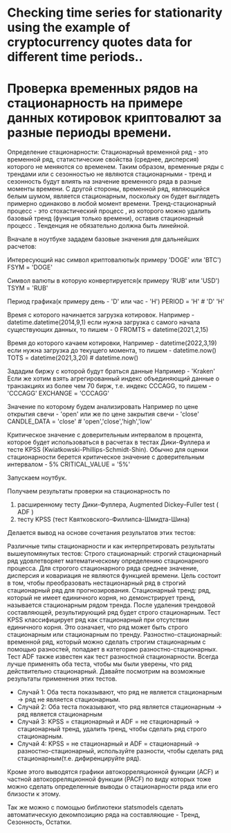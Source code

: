 # Checking time series for stationarity using the example of cryptocurrency quotes data for different time periods..
# Проверка временных рядов на стационарность на примере данных котировок криптовалют за разные периоды времени.

Определение стационарности:
Стационарный временной ряд - это временной ряд, статистические свойства (среднее, дисперсия) которого не меняются со временем. Таким образом, временные ряды с трендами или с сезонностью не являются стационарными - тренд и сезонность будут влиять на значение временного ряда в разные моменты времени. С другой стороны, временной ряд, являющийся белым шумом, является стационарным, поскольку он будет выглядеть примерно одинаково в любой момент времени.
Тренд-стационарный процесс - это стохастический процесс , из которого можно удалить базовый тренд (функция только времени), оставив стационарный процесс . Тенденция не обязательно должна быть линейной.

Вначале в ноутбуке зададем базовые значения для дальнейших расчетов:

Интересующий нас символ криптовалюты(к примеру 'DOGE' или 'BTC')
FSYM = 'DOGE'

Символ валюты в которую конвертируется(к примеру 'RUB' или 'USD')
TSYM = 'RUB'

Период графика(к примеру день - 'D' или час - 'H')
PERIOD = 'H'   # 'D'  'H'  

Время с которого начинается загрузка котировок.
Например -  datetime.datetime(2014,9,1)
если нужна загрузка с самого начала существующих данных,
то пишем - 0
FROMTS = datetime(2021,2,15)

Время до которого качаем котировки,
Например -  datetime(2022,3,19)
если нужна загрузка до текущего момента,
то пишем - datetime.now()
TOTS = datetime(2021,3,20)  #      datetime.now()     

Зададим биржу с которой будут браться данные
Например - 'Kraken'
Если же хотим взять агрегированный индекс объединяющий данные 
о транзакциях из более чем 70 бирж, т.е. индекс CCCAGG,
то пишем - 'CCCAGG'
EXCHANGE = 'CCCAGG'

Значение по которому будем анализировать 
Например по цене открытия свечи - 'open'
или же по цене закрытия свечи - 'close'
CANDLE_DATA = 'close'  # 'open','close','high','low'

Критическое значение с доверительным интервалом в процента,
которое будет использоваться в расчетах в тестах Дики-Фуллера
и тесте KPSS (Kwiatkowski-Phillips-Schmidt-Shin).
Обычно для оценки стационарности берется критическое значение 
с доверительным интервалом - 5%
CRITICAL_VALUE = '5%'

Запускаем ноутбук.

Получаем результаты проверки на стационарность по 
1) расширенному тесту Дики-Фуллера, Augmented Dickey–Fuller test ( ADF )
2) тесту KPSS (тест Квятковского-Филлипса-Шмидта-Шина)

Делается вывод на основе сочетания результатов этих тестов:

Различные типы стационарности и как интерпретировать результаты вышеупомянутых тестов:
Строго стационарный: строгий стационарный ряд удовлетворяет математическому определению стационарного процесса. Для строгого стационарного ряда среднее значение, дисперсия и ковариация не являются функцией времени. Цель состоит в том, чтобы преобразовать нестационарный ряд в строгий стационарный ряд для прогнозирования.
Стационарный тренд: ряд, который не имеет единичного корня, но демонстрирует тренд, называется стационарным рядом тренда. После удаления трендовой составляющей, результирующий ряд будет строго стационарным. Тест KPSS классифицирует ряд как стационарный при отсутствии единичного корня. Это означает, что ряд может быть строго стационарным или стационарным по тренду.
Разностно-стационарный: временной ряд, который можно сделать строгим стационарным с помощью разностей, попадает в категорию разностно-стационарных. Тест ADF также известен как тест разностной стационарности.
Всегда лучше применять оба теста, чтобы мы были уверены, что ряд действительно стационарный. Давайте посмотрим на возможные результаты применения этих тестов.
* Случай 1: Оба теста показывают, что ряд не является стационарным -> ряд не является стационарным.
* Случай 2: Оба теста показывают, что ряд является стационарным -> ряд является стационарным
* Случай 3: KPSS = стационарный и ADF = не стационарный -> стационарный тренд, удалить тренд, чтобы сделать ряд строго стационарным.
* Случай 4: KPSS = не стационарный и ADF = стационарный -> разностно-стационарный, используйте разности, чтобы сделать ряд стационарным(т.е. дифиренцируйте ряд).

Кроме этого выводятся графики автокорреляционной функции (ACF) и частной автокорреляционной функции (PACF)
по виду которых тоже можно сделать определенные выводы о стационарности ряда или его близости к этому.

Так же можно с помощью библиотеки statsmodels сделать автоматическую декомпозицию ряда на составляющие - 
Тренд, Сезонность, Остатки.
